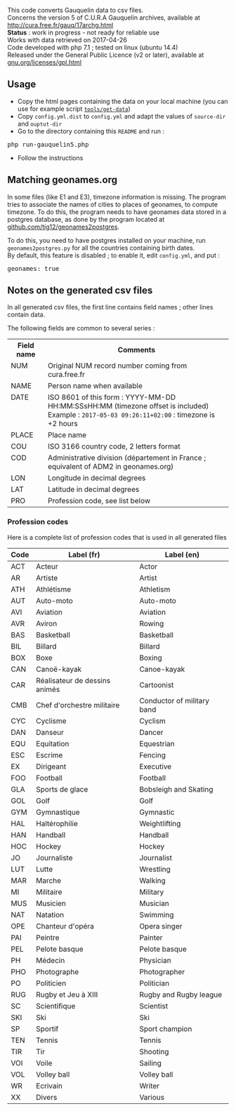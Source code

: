 
This code converts Gauquelin data to csv files.  
Concerns the version 5 of C.U.R.A Gauquelin archives, available at <a href="http://cura.free.fr/gauq/17archg.html">http://cura.free.fr/gauq/17archg.html</a>  
<b>Status</b> : work in progress - not ready for reliable use  
Works with data retrieved on 2017-04-26  
Code developed with php 7.1 ; tested on linux (ubuntu 14.4)  
Released under the General Public Licence (v2 or later), available at <a href="https://www.gnu.org/licenses/gpl.html">gnu.org/licenses/gpl.html</a>

<h2>Usage</h2>

- Copy the html pages containing the data on your local machine (you can use for example script <code><a href="https://github.com/tig12/gauquelin5/blob/master/tools/get-data">tools/get-data</a></code>)  
- Copy <code>config.yml.dist</code> to <code>config.yml</code> and adapt the values of <code>source-dir</code> and <code>ouptut-dir</code>  
- Go to the directory containing this <code>README</code> and run :
<pre>php run-gauquelin5.php</pre>
- Follow the instructions

<h2>Matching geonames.org</h2>

In some files (like E1 and E3), timezone information is missing. The program tries to associate the names of cities to places of geonames, to compute timezone. To do this, the program needs to have geonames data stored in a postgres database, as done by the program located at <a href="https://github.com/tig12/geonames2postgres">github.com/tig12/geonames2postgres</a>.  

To do this, you need to have postgres installed on your machine, run <code>geonames2postgres.py</code> for all the countries containing birth dates.  
By default, this feature is disabled ; to enable it, edit <code>config.yml</code>, and put :
<pre>geonames: true</pre>

<h2>Notes on the generated csv files</h2>

In all generated csv files, the first line contains field names ; other lines contain data.

The following fields are common to several series :

<table>
    <tr>
        <th>Field name</th>
        <th>Comments</th>
    </tr>
    <tr>
        <td style="vertical-align:top;">NUM</td>
        <td style="vertical-align:top;">
            Original NUM record number coming from cura.free.fr
        </td>
    </tr>
    <tr>
        <td style="vertical-align:top;">NAME</td>
        <td style="vertical-align:top;">
            Person name when available
        </td>
    </tr>
    <tr>
        <td style="vertical-align:top;">DATE</td>
        <td style="vertical-align:top;">
            ISO 8601 of this form : YYYY-MM-DD HH:MM:SSsHH:MM (timezone offset is included)
            <br/>Example : <code>2017-05-03 09:26:11+02:00</code> : timezone is +2 hours
        </td>
    </tr>
    <tr>
        <td style="vertical-align:top;">PLACE</td>
        <td style="vertical-align:top;">
            Place name
        </td>
    </tr>
    <tr>
        <td style="vertical-align:top;">COU</td>
        <td style="vertical-align:top;">
            ISO 3166 country code, 2 letters format
        </td>
    </tr>
    <tr>
        <td style="vertical-align:top;">COD</td>
        <td style="vertical-align:top;">
            Administrative division (département in France ; equivalent of ADM2 in geonames.org)
        </td>
    </tr>
    <tr>
        <td style="vertical-align:top;">LON</td>
        <td style="vertical-align:top;">
            Longitude in decimal degrees
        </td>
    </tr>
    <tr>
        <td style="vertical-align:top;">LAT</td>
        <td style="vertical-align:top;">
            Latitude in decimal degrees
        </td>
    </tr>
    <tr>
        <td style="vertical-align:top;">PRO</td>
        <td style="vertical-align:top;">
            Profession code, see list below
        </td>
    </tr>
</table>

<h3>Profession codes</h3>

Here is a complete list of profession codes that is used in all generated files

| Code | Label (fr) | Label (en) |
| --- | --- | --- |
| ACT | Acteur | Actor | 
| AR | Artiste | Artist | 
| ATH | Athlétisme | Athletism | 
| AUT | Auto-moto | Auto-moto | 
| AVI | Aviation | Aviation | 
| AVR | Aviron | Rowing | 
| BAS | Basketball | Basketball | 
| BIL | Billard | Billard | 
| BOX | Boxe | Boxing | 
| CAN | Canoë-kayak | Canoe-kayak | 
| CAR | Réalisateur de dessins animés | Cartoonist | 
| CMB | Chef d'orchestre militaire | Conductor of military band | 
| CYC | Cyclisme | Cyclism | 
| DAN | Danseur | Dancer | 
| EQU | Equitation | Equestrian | 
| ESC | Escrime | Fencing | 
| EX | Dirigeant | Executive | 
| FOO | Football | Football | 
| GLA | Sports de glace | Bobsleigh and Skating | 
| GOL | Golf | Golf | 
| GYM | Gymnastique | Gymnastic | 
| HAL | Haltérophilie | Weightlifting | 
| HAN | Handball | Handball | 
| HOC | Hockey | Hockey | 
| JO | Journaliste | Journalist | 
| LUT | Lutte | Wrestling | 
| MAR | Marche | Walking | 
| MI | Militaire | Military | 
| MUS | Musicien | Musician | 
| NAT | Natation | Swimming | 
| OPE | Chanteur d'opéra | Opera singer | 
| PAI | Peintre | Painter | 
| PEL | Pelote basque | Pelote basque | 
| PH | Médecin | Physician | 
| PHO | Photographe | Photographer | 
| PO | Politicien | Politician | 
| RUG | Rugby et Jeu à XIII | Rugby and Rugby league | 
| SC | Scientifique | Scientist | 
| SKI | Ski | Ski | 
| SP | Sportif | Sport champion | 
| TEN | Tennis | Tennis | 
| TIR | Tir | Shooting | 
| VOI | Voile | Sailing | 
| VOL | Volley ball | Volley ball | 
| WR | Ecrivain | Writer | 
| XX | Divers | Various | 




